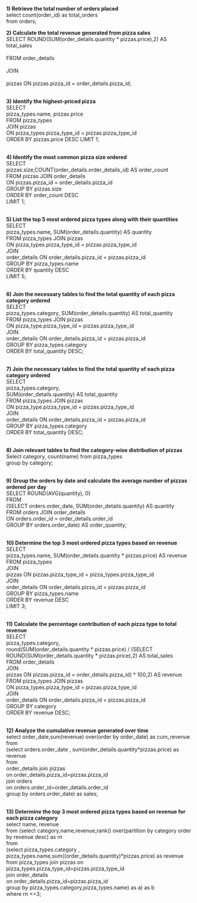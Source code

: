 <b> 1) Retrieve the total number of orders placed </b>
<br>   select count(order_id) as total_orders
<br>   from orders;


<b> 2) Calculate the total revenue generated from pizza sales </b>
<br>   SELECT ROUND(SUM(order_details.quantity * pizzas.price),2) AS total_sales  
<br>   FROM order_details       
<br>   JOIN                                                
<br>   pizzas ON pizzas.pizza_id = order_details.pizza_id;


<br><b>3) Identify the highest-priced pizza </b>
<br>  SELECT 
<br>  pizza_types.name, pizzas.price
<br>  FROM pizza_types
<br>  JOIN pizzas
<br>  ON pizza_types.pizza_type_id = pizzas.pizza_type_id
<br>  ORDER BY pizzas.price DESC LIMIT 1;


<br><b>4) Identify the most common pizza size ordered </b>
<br> SELECT 
<br> pizzas.size,COUNT(order_details.order_details_id) AS order_count
<br> FROM pizzas JOIN order_details
<br> ON pizzas.pizza_id = order_details.pizza_id
<br> GROUP BY pizzas.size
<br> ORDER BY order_count DESC
<br> LIMIT 1;


<br><b>5) List the top 5 most ordered pizza types along with their quantities</b>
<br> SELECT 
<br> pizza_types.name, SUM(order_details.quantity) AS quantity
<br> FROM pizza_types JOIN pizzas
<br> ON pizza_types.pizza_type_id = pizzas.pizza_type_id
<br> JOIN
<br> order_details ON order_details.pizza_id = pizzas.pizza_id
<br> GROUP BY pizza_types.name
<br> ORDER BY quantity DESC
<br> LIMIT 5;


<br><b>6) Join the necessary tables to find the total quantity of each pizza category ordered</b>
<br> SELECT 
<br> pizza_types.category, SUM(order_details.quantity) AS total_quantity
<br> FROM pizza_types JOIN pizzas
<br> ON pizza_type.pizza_type_id = pizzas.pizza_type_id
<br> JOIN
<br> order_details ON order_details.pizza_id = pizzas.pizza_id
<br> GROUP BY pizza_types.category
<br> ORDER BY total_quantity DESC;


<br><b>7) Join the necessary tables to find the total quantity of each pizza category ordered</b>
<br> SELECT 
<br> pizza_types.category,
<br> SUM(order_details.quantity) AS total_quantity
<br> FROM pizza_types JOIN pizzas 
<br> ON pizza_type.pizza_type_id = pizzas.pizza_type_id
<br> JOIN
<br> order_details ON order_details.pizza_id = pizzas.pizza_id
<br> GROUP BY pizza_types.category
<br> ORDER BY total_quantity DESC;


<br><b>8) Join relevant tables to find the category-wise distribution of pizzas</b>
<br> Select category, count(name) from pizza_types 
<br> group by category;


<br><b>9) Group the orders by date and calculate the average number of pizzas ordered per day</b>
<br> SELECT ROUND(AVG(quantity), 0)
<br> FROM
<br> (SELECT orders.order_date, SUM(order_details.quantity) AS quantity
<br> FROM orders JOIN order_details
<br> ON orders.order_id = order_details.order_id
<br> GROUP BY orders.order_date) AS order_quantity;


<br><b>10) Determine the top 3 most ordered pizza types based on revenue</b>
<br> SELECT 
<br> pizza_types.name, SUM(order_details.quantity * pizzas.price) AS revenue
<br> FROM pizza_types
<br> JOIN
<br> pizzas ON pizzas.pizza_type_id = pizza_types.pizza_type_id
<br> JOIN
<br> order_details ON order_details.pizza_id = pizzas.pizza_id
<br> GROUP BY pizza_types.name
<br> ORDER BY revenue DESC
<br> LIMIT 3;  


<br><b>11) Calculate the percentage contribution of each pizza type to total revenue</b>
<br> SELECT 
<br> pizza_types.category,
<br> round(SUM(order_details.quantity * pizzas.price) / (SELECT ROUND(SUM(order_details.quantity * pizzas.price),2) AS total_sales
<br> FROM order_details
<br> JOIN
<br> pizzas ON pizzas.pizza_id = order_details.pizza_id) * 100,2) AS revenue
<br> FROM pizza_types JOIN pizzas
<br> ON pizza_types.pizza_type_id = pizzas.pizza_type_id
<br> JOIN
<br> order_details ON order_details.pizza_id = pizzas.pizza_id
<br> GROUP BY category
<br> ORDER BY revenue DESC;


<br><b>12) Analyze the cumulative revenue generated over time</b>
<br> select  order_date,sum(revenue) over(order by order_date) as cum_revenue
<br> from
<br> (select orders.order_date , sum(order_details.quantity*pizzas.price) as revenue
<br> from
<br> order_details join pizzas 
<br> on order_details.pizza_id=pizzas.pizza_id
<br> join orders 
<br> on orders.order_id=order_details.order_id 
<br> group by orders.order_date) as sales;


<br><b>13) Determine the top 3 most ordered pizza types based on revenue for each pizza category</b>
<br> select name, revenue 
<br> from (select category,name,revenue,rank() over(partition by category order by revenue desc) as rn
<br> from
<br> (select pizza_types.category , pizza_types.name,sum((order_details.quantity)*pizzas.price) as revenue
<br> from pizza_types join pizzas on
<br> pizza_types.pizza_type_id=pizzas.pizza_type_id
<br> join order_details
<br> on order_details.pizza_id=pizzas.pizza_id
<br> group by pizza_types.category,pizza_types.name) as a) as b
<br> where rn <=3;

